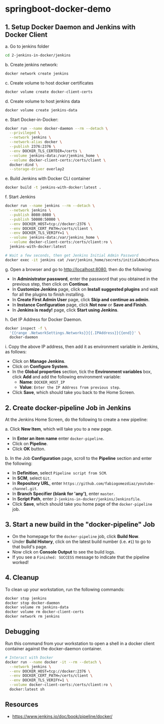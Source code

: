 # springboot-docker-demo

## 1. Setup Docker Daemon and Jenkins with Docker Client

a. Go to jenkins folder

```bash
cd 2-jenkins-in-docker/jenkins
```

b. Create jenkins network:

```bash
docker network create jenkins
```

c. Create volume to host docker certificates

```bash
docker volume create docker-client-certs
```

d. Create volume to host jenkins data

```bash
docker volume create jenkins-data
```

e. Start Docker-in-Docker:

```bash
docker run --name docker-daemon --rm --detach \
  --privileged \
  --network jenkins \
  --network-alias docker \
  --publish 2376:2376 \
  --env DOCKER_TLS_CERTDIR=/certs \
  --volume jenkins-data:/var/jenkins_home \
  --volume docker-client-certs:/certs/client \
  docker:dind \
  --storage-driver overlay2
```

e. Build Jenkins with Docker CLI container

```bash
docker build -t jenkins-with-docker:latest .
```

f. Start Jenkins

```bash
docker run --name jenkins --rm --detach \
  --network jenkins \
  --publish 8080:8080 \
  --publish 50000:50000 \
  --env DOCKER_HOST=tcp://docker:2376 \
  --env DOCKER_CERT_PATH=/certs/client \
  --env DOCKER_TLS_VERIFY=1 \
  --volume jenkins-data:/var/jenkins_home \
  --volume docker-client-certs:/certs/client:ro \
  jenkins-with-docker:latest

# Wait a few seconds, then get Jenkins Initial Admin Password
docker exec -it jenkins cat /var/jenkins_home/secrets/initialAdminPassword
```

g. Open a browser and go to [http://localhost:8080](http://localhost:8080), then do the following:

* In **Administrator password**, enter the password that you obtained in the previous step, then click on **Continue**.
* In **Customize Jenkins** page, click on **Install suggested plugins** and wait for all the plugins to finish installing.
* In **Create First Admin User** page, click **Skip and continue as admin**.
* In **Instance Configuration** page, click **Not now** or **Save and Finish**.
* In **Jenkins is ready!** page, click **Start using Jenkins**.

h. Get IP Address for Docker Daemon.

```bash
docker inspect -f \
  '{{range .NetworkSettings.Networks}}{{.IPAddress}}{{end}}' \
  docker-daemon
```

i. Copy the above IP address, then add it as environment variable in Jenkins, as follows:

* Click on **Manage Jenkins**.
* Click on **Configure System**.
* In the **Global properties** section, tick the **Environment variables** box, click **Add** and add the following environment variable:
  * **Name**: `DOCKER_HOST_IP`
  * **Value**: `Enter the IP Address from previous step`.
* Click **Save**, which should take you back to the Home Screen.

## 2. Create docker-pipeline Job in Jenkins

At the Jenkins Home Screen, do the following to create a new pipeline:

a. Click **New Item**, which will take you to a new page.

* In **Enter an item name** enter `docker-pipeline`.
* Click on **Pipeline**.
* Click **OK** button.

b. In the Job **Configuration** page, scroll to the **Pipeline** section and enter the following:

* In **Definition**, select `Pipeline script from SCM`.
* In **SCM**, select `Git`.
* In **Repository URL**, enter `https://github.com/fabiogomezdiaz/youtube-channel.git`.
* In **Branch Specifier (blank for 'any')**, enter `master`.
* In **Script Path**, enter `2-jenkins-in-docker/jenkins/Jenkinsfile`.
* Click **Save**, which should take you home page of the `docker-pipeline` job.

## 3. Start a new build in the "docker-pipeline" Job

* On the homepage for the `docker-pipeline` job, click **Build Now**.
* Under **Build History**, click on the latest build number (i.e. `#1`) to go to that build's page.
* Now click on **Console Output** to see the build logs.
* If you see a `Finished: SUCCESS` message to indicate that the pipeline worked!

## 4. Cleanup

To clean up your workstation, run the following commands:

```bash
docker stop jenkins
docker stop docker-daemon
docker volume rm jenkins-data
docker volume rm docker-client-certs
docker network rm jenkins
```

## Debugging

Run this command from your workstation to open a shell in a docker client container against the docker-daemon container.

```bash
# Interact with Docker
docker run --name docker -it --rm --detach \
  --network jenkins \
  --env DOCKER_HOST=tcp://docker:2376 \
  --env DOCKER_CERT_PATH=/certs/client \
  --env DOCKER_TLS_VERIFY=1 \
  --volume docker-client-certs:/certs/client:ro \
  docker:latest sh
```

## Resources

* <https://www.jenkins.io/doc/book/pipeline/docker/>
